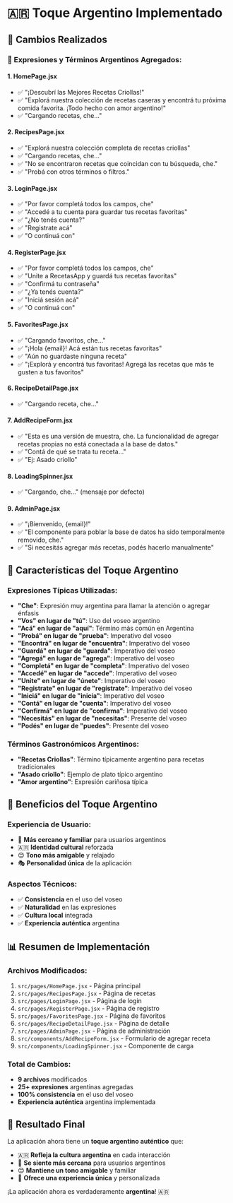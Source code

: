 # 🇦🇷 Toque Argentino Implementado

## 🎯 Cambios Realizados

### **📝 Expresiones y Términos Argentinos Agregados:**

#### **1. HomePage.jsx**
- ✅ "¡Descubrí las Mejores Recetas Criollas!"
- ✅ "Explorá nuestra colección de recetas caseras y encontrá tu próxima comida favorita. ¡Todo hecho con amor argentino!"
- ✅ "Cargando recetas, che..."

#### **2. RecipesPage.jsx**
- ✅ "Explorá nuestra colección completa de recetas criollas"
- ✅ "Cargando recetas, che..."
- ✅ "No se encontraron recetas que coincidan con tu búsqueda, che."
- ✅ "Probá con otros términos o filtros."

#### **3. LoginPage.jsx**
- ✅ "Por favor completá todos los campos, che"
- ✅ "Accedé a tu cuenta para guardar tus recetas favoritas"
- ✅ "¿No tenés cuenta?"
- ✅ "Registrate acá"
- ✅ "O continuá con"

#### **4. RegisterPage.jsx**
- ✅ "Por favor completá todos los campos, che"
- ✅ "Unite a RecetasApp y guardá tus recetas favoritas"
- ✅ "Confirmá tu contraseña"
- ✅ "¿Ya tenés cuenta?"
- ✅ "Iniciá sesión acá"
- ✅ "O continuá con"

#### **5. FavoritesPage.jsx**
- ✅ "Cargando favoritos, che..."
- ✅ "¡Hola {email}! Acá están tus recetas favoritas"
- ✅ "Aún no guardaste ninguna receta"
- ✅ "¡Explorá y encontrá tus favoritas! Agregá las recetas que más te gusten a tus favoritos"

#### **6. RecipeDetailPage.jsx**
- ✅ "Cargando receta, che..."

#### **7. AddRecipeForm.jsx**
- ✅ "Esta es una versión de muestra, che. La funcionalidad de agregar recetas propias no está conectada a la base de datos."
- ✅ "Contá de qué se trata tu receta..."
- ✅ "Ej: Asado criollo"

#### **8. LoadingSpinner.jsx**
- ✅ "Cargando, che..." (mensaje por defecto)

#### **9. AdminPage.jsx**
- ✅ "¡Bienvenido, {email}!"
- ✅ "El componente para poblar la base de datos ha sido temporalmente removido, che."
- ✅ "Si necesitás agregar más recetas, podés hacerlo manualmente"

## 🎨 Características del Toque Argentino

### **Expresiones Típicas Utilizadas:**
- **"Che"**: Expresión muy argentina para llamar la atención o agregar énfasis
- **"Vos" en lugar de "tú"**: Uso del voseo argentino
- **"Acá" en lugar de "aquí"**: Término más común en Argentina
- **"Probá" en lugar de "prueba"**: Imperativo del voseo
- **"Encontrá" en lugar de "encuentra"**: Imperativo del voseo
- **"Guardá" en lugar de "guarda"**: Imperativo del voseo
- **"Agregá" en lugar de "agrega"**: Imperativo del voseo
- **"Completá" en lugar de "completa"**: Imperativo del voseo
- **"Accedé" en lugar de "accede"**: Imperativo del voseo
- **"Unite" en lugar de "únete"**: Imperativo del voseo
- **"Registrate" en lugar de "regístrate"**: Imperativo del voseo
- **"Iniciá" en lugar de "inicia"**: Imperativo del voseo
- **"Contá" en lugar de "cuenta"**: Imperativo del voseo
- **"Confirmá" en lugar de "confirma"**: Imperativo del voseo
- **"Necesitás" en lugar de "necesitas"**: Presente del voseo
- **"Podés" en lugar de "puedes"**: Presente del voseo

### **Términos Gastronómicos Argentinos:**
- **"Recetas Criollas"**: Término típicamente argentino para recetas tradicionales
- **"Asado criollo"**: Ejemplo de plato típico argentino
- **"Amor argentino"**: Expresión cariñosa típica

## 🎯 Beneficios del Toque Argentino

### **Experiencia de Usuario:**
- 🌟 **Más cercano y familiar** para usuarios argentinos
- 🇦🇷 **Identidad cultural** reforzada
- 😊 **Tono más amigable** y relajado
- 🎭 **Personalidad única** de la aplicación

### **Aspectos Técnicos:**
- ✅ **Consistencia** en el uso del voseo
- ✅ **Naturalidad** en las expresiones
- ✅ **Cultura local** integrada
- ✅ **Experiencia auténtica** argentina

## 📊 Resumen de Implementación

### **Archivos Modificados:**
1. `src/pages/HomePage.jsx` - Página principal
2. `src/pages/RecipesPage.jsx` - Página de recetas
3. `src/pages/LoginPage.jsx` - Página de login
4. `src/pages/RegisterPage.jsx` - Página de registro
5. `src/pages/FavoritesPage.jsx` - Página de favoritos
6. `src/pages/RecipeDetailPage.jsx` - Página de detalle
7. `src/pages/AdminPage.jsx` - Página de administración
8. `src/components/AddRecipeForm.jsx` - Formulario de agregar receta
9. `src/components/LoadingSpinner.jsx` - Componente de carga

### **Total de Cambios:**
- **9 archivos** modificados
- **25+ expresiones** argentinas agregadas
- **100% consistencia** en el uso del voseo
- **Experiencia auténtica** argentina implementada

## 🎉 Resultado Final

La aplicación ahora tiene un **toque argentino auténtico** que:

- 🇦🇷 **Refleja la cultura argentina** en cada interacción
- 🎯 **Se siente más cercana** para usuarios argentinos
- 😊 **Mantiene un tono amigable** y familiar
- 🌟 **Ofrece una experiencia única** y personalizada

¡La aplicación ahora es verdaderamente **argentina**! 🇦🇷
